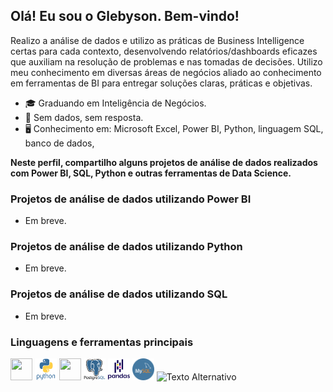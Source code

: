 ## Olá! Eu sou o Glebyson. Bem-vindo!

Realizo a análise de dados e utilizo as práticas de Business Intelligence certas para cada contexto, desenvolvendo relatórios/dashboards eficazes que auxiliam na resolução de problemas e nas tomadas de decisões. Utilizo meu conhecimento em diversas áreas de negócios aliado ao conhecimento em ferramentas de BI para entregar soluções claras, práticas e objetivas.

* 🎓 Graduando em Inteligência de Negócios.
* 🎯 Sem dados, sem resposta.
* 🖥️ Conhecimento em: Microsoft Excel, Power BI, Python, linguagem SQL, banco de dados, 


**Neste perfil, compartilho alguns projetos de análise de dados realizados com Power BI, SQL, Python e outras ferramentas de Data Science.**

### Projetos de análise de dados utilizando Power BI 

* Em breve.

### Projetos de análise de dados utilizando Python

* Em breve.

### Projetos de análise de dados utilizando SQL

* Em breve.


### Linguagens e ferramentas principais

 <div>
<img src="https://github.com/microsoft/PowerBI-Icons/blob/main/PNG/Power-BI.png"width="35" height=35"/>
<img src="https://github.com/devicons/devicon/blob/master/icons/python/python-original-wordmark.svg" wihttps://github.com/devicons/devicon/blob/master/icons/pandas/pandas-original-wordmark.svgdth="35" height=35 "/>
<img src="https://github.com/sempostma/office365-icons/blob/master/png/1024/excel.png"width="35" height=35"/>
<img src="https://github.com/devicons/devicon/blob/master/icons/postgresql/postgresql-original-wordmark.svg" width="35" height=35"/>
<img src="https://github.com/devicons/devicon/blob/master/icons/pandas/pandas-original-wordmark.svg" width="35" height=35"/>
<img src="https://github.com/dgpugliese/MySQL-Icon/blob/main/logo-mysql-26353.png" width="35" height="35"/>
<img src="https://static-00.iconduck.com/assets.00/sql-database-sql-azure-icon-1955x2048-4pmty46t.png" alt="Texto Alternativo" width="35" height="35"/>
